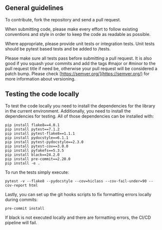 ## General guidelines

To contribute, fork the repository and send a pull request.

When submitting code, please make every effort to follow existing conventions and style in order to keep the code as readable as possible.

Where appropriate, please provide unit tests or integration tests. Unit tests should be pytest based tests and be added to <project>/tests.

Please make sure all tests pass before submitting a pull request. It is also good if you squash your commits and add the tags #major or #minor to the pull request title if need be, otherwise your pull request will be considered a patch bump. Please check [https://semver.org/](https://semver.org/) for more information about versioning.

## Testing the code locally

To test the code locally you need to install the dependencies for the library in the current environment. Additionally, you need to install the dependencies for testing. All of those dependencies can be installed with:

```
pip install flake8==4.0.1
pip install pytest==7.1.2
pip install pytest-flake8==1.1.1
pip install pydocstyle==6.1.1
pip install pytest-pydocstyle==2.3.0
pip install pytest-cov==3.0.0
pip install pyfakefs==5.3.5
pip install black==24.2.0
pip install pre-commit==2.20.0
pip install -e .
```

To run the tests simply execute:

```
pytest -v --flake8 --pydocstyle --cov=hiclass --cov-fail-under=90 --cov-report html
```

Lastly, you can set up the git hooks scripts to fix formatting errors locally during commits:

```
pre-commit install
```

If black is not executed locally and there are formatting errors, the CI/CD pipeline will fail.
